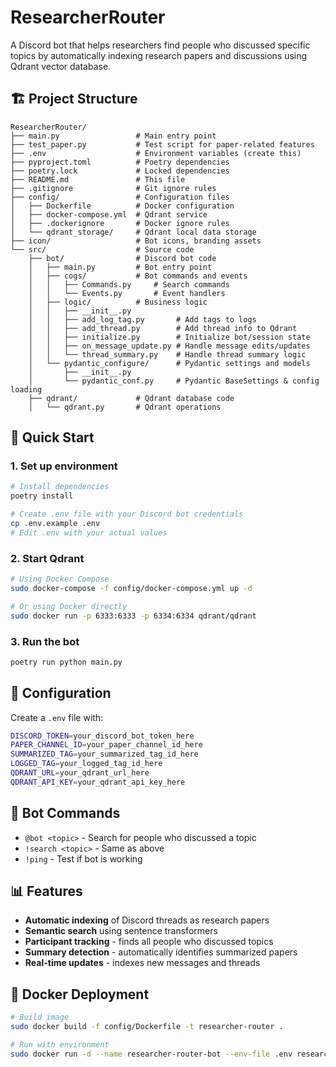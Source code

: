 # ResearcherRouter

A Discord bot that helps researchers find people who discussed specific topics by automatically indexing research papers and discussions using Qdrant vector database.

## 🏗️ Project Structure

```
ResearcherRouter/
├── main.py                 # Main entry point
├── test_paper.py           # Test script for paper-related features
├── .env                    # Environment variables (create this)
├── pyproject.toml          # Poetry dependencies
├── poetry.lock             # Locked dependencies
├── README.md               # This file
├── .gitignore              # Git ignore rules
├── config/                 # Configuration files
│   ├── Dockerfile          # Docker configuration
│   ├── docker-compose.yml  # Qdrant service
│   ├── .dockerignore       # Docker ignore rules
│   └── qdrant_storage/     # Qdrant local data storage
├── icon/                   # Bot icons, branding assets
└── src/                    # Source code
    ├── bot/                # Discord bot code
    │   ├── main.py         # Bot entry point
    │   ├── cogs/           # Bot commands and events
    │   │   ├── Commands.py     # Search commands
    │   │   └── Events.py       # Event handlers
    │   ├── logic/          # Business logic
    │   │   ├── __init__.py
    │   │   ├── add_log_tag.py       # Add tags to logs
    │   │   ├── add_thread.py        # Add thread info to Qdrant
    │   │   ├── initialize.py        # Initialize bot/session state
    │   │   ├── on_message_update.py # Handle message edits/updates
    │   │   └── thread_summary.py    # Handle thread summary logic
    │   └── pydantic_configure/      # Pydantic settings and models
    │       ├── __init__.py
    │       └── pydantic_conf.py     # Pydantic BaseSettings & config loading
    ├── qdrant/             # Qdrant database code
    │   └── qdrant.py       # Qdrant operations

```

## 🚀 Quick Start

### 1. Set up environment
```bash
# Install dependencies
poetry install

# Create .env file with your Discord bot credentials
cp .env.example .env
# Edit .env with your actual values
```

### 2. Start Qdrant
```bash
# Using Docker Compose
sudo docker-compose -f config/docker-compose.yml up -d

# Or using Docker directly
sudo docker run -p 6333:6333 -p 6334:6334 qdrant/qdrant
```

### 3. Run the bot
```bash
poetry run python main.py
```

## 🔧 Configuration

Create a `.env` file with:
```bash
DISCORD_TOKEN=your_discord_bot_token_here
PAPER_CHANNEL_ID=your_paper_channel_id_here
SUMMARIZED_TAG=your_summarized_tag_id_here
LOGGED_TAG=your_logged_tag_id_here
QDRANT_URL=your_qdrant_url_here
QDRANT_API_KEY=your_qdrant_api_key_here
```

## 🤖 Bot Commands

- `@bot <topic>` - Search for people who discussed a topic
- `!search <topic>` - Same as above
- `!ping` - Test if bot is working

## 📊 Features

- **Automatic indexing** of Discord threads as research papers
- **Semantic search** using sentence transformers
- **Participant tracking** - finds all people who discussed topics
- **Summary detection** - automatically identifies summarized papers
- **Real-time updates** - indexes new messages and threads

## 🐳 Docker Deployment

```bash
# Build image
sudo docker build -f config/Dockerfile -t researcher-router .

# Run with environment
sudo docker run -d --name researcher-router-bot --env-file .env researcher-router
```
